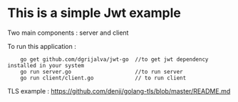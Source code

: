# This is a simple Jwt example

Two main components : server and client

To run this application : 

        go get github.com/dgrijalva/jwt-go  //to get jwt dependency installed in your system
        go run server.go                    //to run server
        go run client/client.go             // to run client

TLS example :
        https://github.com/denji/golang-tls/blob/master/README.md
